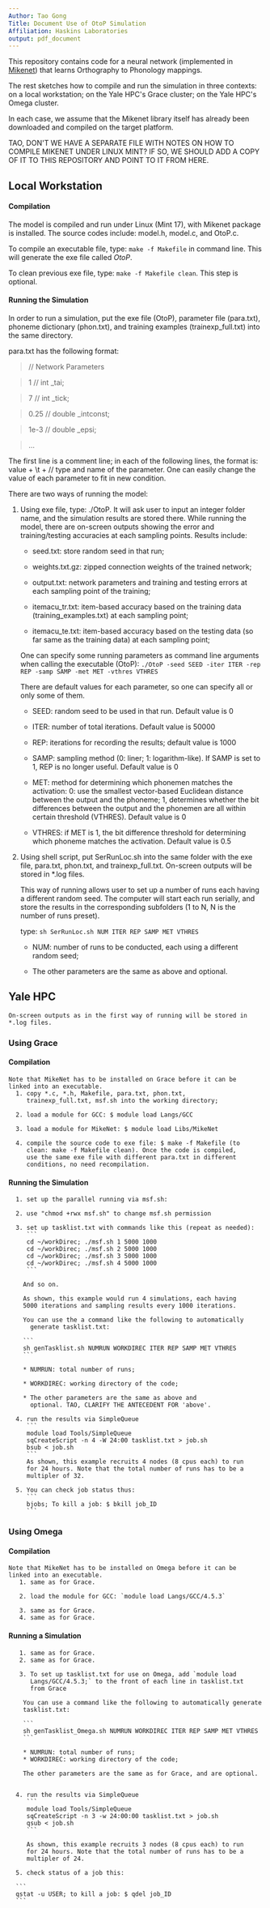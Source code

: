 ```yaml
---
Author: Tao Gong
Title: Document Use of OtoP Simulation
Affiliation: Haskins Laboratories
output: pdf_document
---
```


This repository contains code for a neural network (implemented in
[Mikenet](http://www.cnbc.cmu.edu/~mharm/research/tools/mikenet/))
that learns Orthography to Phonology mappings.

The rest sketches how to compile and run the simulation in three
contexts: on a local workstation; on the Yale HPC's Grace cluster; on
the Yale HPC's Omega cluster.

In each case, we assume that the Mikenet library itself has already
been downloaded and compiled on the target platform. 

TAO, DON'T WE HAVE A SEPARATE FILE WITH NOTES ON HOW TO COMPILE
MIKENET UNDER LINUX MINT? IF SO, WE SHOULD ADD A COPY OF IT TO THIS
REPOSITORY AND POINT TO IT FROM HERE. 

## Local Workstation

#### Compilation

The model is compiled and run under Linux (Mint 17), with Mikenet
package is installed. The source codes include: model.h, model.c, and
OtoP.c.

To compile an executable file, type: `make -f Makefile` in command
line. This will generate the exe file called *OtoP*.

To clean previous exe file, type: `make -f Makefile clean`. This step
is optional.

#### Running the Simulation

In order to run a simulation, put the exe file (OtoP), parameter file
(para.txt), phoneme dictionary (phon.txt), and training examples
(trainexp_full.txt) into the same directory.

para.txt has the following format:

> // Network Parameters

> 1	// int _tai;

> 7	// int _tick;

> 0.25	// double _intconst;

> 1e-3	// double _epsi;

> ...

The first line is a comment line; in each of the following lines, the
format is: value + \t + // type and name of the parameter.  One can
easily change the value of each parameter to fit in new condition.

There are two ways of running the model:

1. Using exe file, type: ./OtoP. It will ask user to input an integer
    folder name, and the simulation results are stored there. While
    running the model, there are on-screen outputs showing the error
    and training/testing accuracies at each sampling points.  Results
    include:

	* seed.txt: store random seed in that run;

    * weights.txt.gz: zipped connection weights of the trained
      network;

    * output.txt: network parameters and training and testing errors
      at each sampling point of the training;

    * itemacu\_tr.txt: item-based accuracy based on the training data
      (training\_examples.txt) at each sampling point;

    * itemacu\_te.txt: item-based accuracy based on the testing data
      (so far same as the training data) at each sampling point;


   One can specify some running parameters as command line arguments
   when calling the executable (OtoP):
   `./OtoP -seed SEED -iter ITER -rep REP -samp SAMP -met MET -vthres VTHRES`

   There are default values for each parameter, so one can
   specify all or only some of them.

	  * SEED: random seed to be used in that run. Default value is 0

 	  * ITER: number of total iterations. Default value is 50000

 	  * REP: iterations for recording the results; default value is
         1000

 	  * SAMP: sampling method (0: liner; 1: logarithm-like). If SAMP
         is set to 1, REP is no longer useful. Default value is 0

 	  * MET: method for determining which phonemen matches the
         activation: 0: use the smallest vector-based Euclidean
         distance between the output and the phoneme; 1, determines
         whether the bit differences between the output and the
         phonemen are all within certain threshold (VTHRES). Default
         value is 0

 	  * VTHRES: if MET is 1, the bit difference threshold for
         determining which phoneme matches the activation. Default
         value is 0.5

2. Using shell script, put SerRunLoc.sh into the same folder with the
   exe file, para.txt, phon.txt, and trainexp_full.txt. On-screen
   outputs will be stored in *.log files.

   This way of running allows user to set up a number of runs each
   having a different random seed. The computer will start each run
   serially, and store the results in the corresponding subfolders (1
   to N, N is the number of runs preset).

   type: `sh SerRunLoc.sh NUM ITER REP SAMP MET VTHRES`

	* NUM: number of runs to be conducted, each using a different random seed;

	* The other parameters are the same as above and optional.

## Yale HPC
    On-screen outputs as in the first way of running will be stored in
    *.log files.

### Using Grace

#### Compilation
	Note that MikeNet has to be installed on Grace before it can be
	linked into an executable.
      1. copy *.c, *.h, Makefile, para.txt, phon.txt,
         trainexp_full.txt, msf.sh into the working directory;

      2. load a module for GCC: $ module load Langs/GCC

      3. load a module for MikeNet: $ module load Libs/MikeNet

      4. compile the source code to exe file: $ make -f Makefile (to
         clean: make -f Makefile clean). Once the code is compiled,
         use the same exe file with different para.txt in different
         conditions, no need recompilation.

#### Running the Simulation
   	  1. set up the parallel running via msf.sh:

   	  2. use "chmod +rwx msf.sh" to change msf.sh permission

   	  3. set up tasklist.txt with commands like this (repeat as needed):
	     ```
   	     cd ~/workDirec; ./msf.sh 1 5000 1000
   		 cd ~/workDirec; ./msf.sh 2 5000 1000
   		 cd ~/workDirec; ./msf.sh 3 5000 1000
   		 cd ~/workDirec; ./msf.sh 4 5000 1000
   		 ```

   		And so on.

   		As shown, this example would run 4 simulations, each having
        5000 iterations and sampling results every 1000 iterations.

      	You can use the a command like the following to automatically
          generate tasklist.txt:

		```
		sh genTasklist.sh NUMRUN WORKDIREC ITER REP SAMP MET VTHRES
		```

		* NUMRUN: total number of runs;

		* WORKDIREC: working directory of the code;

		* The other parameters are the same as above and
          optional. TAO, CLARIFY THE ANTECEDENT FOR 'above'.

      4. run the results via SimpleQueue
	     ```
   	     module load Tools/SimpleQueue
    	 sqCreateScript -n 4 -W 24:00 tasklist.txt > job.sh
    	 bsub < job.sh
		 ```
    	 As shown, this example recruits 4 nodes (8 cpus each) to run
         for 24 hours. Note that the total number of runs has to be a
         multipler of 32.

   	  5. You can check job status thus: 
		 ```
		 bjobs; To kill a job: $ bkill job_ID
		 ```

### Using Omega

#### Compilation
	Note that MikeNet has to be installed on Omega before it can be
	linked into an executable.
       1. same as for Grace.

	   2. load the module for GCC: `module load Langs/GCC/4.5.3`

	   3. same as for Grace.
	   4. same as for Grace.

#### Running a Simulation
	   1. same as for Grace.
	   2. same as for Grace.

       3. To set up tasklist.txt for use on Omega, add `module load
          Langs/GCC/4.5.3;` to the front of each line in tasklist.txt
          from Grace

        You can use a command like the following to automatically generate
        tasklist.txt:

		```
		sh genTasklist_Omega.sh NUMRUN WORKDIREC ITER REP SAMP MET VTHRES
		```

        * NUMRUN: total number of runs;
        * WORKDIREC: working directory of the code;

        The other parameters are the same as for Grace, and are optional.


      4. run the results via SimpleQueue
	     ```
         module load Tools/SimpleQueue
    	 sqCreateScript -n 3 -w 24:00:00 tasklist.txt > job.sh
    	 qsub < job.sh
         ```

    	 As shown, this example recruits 3 nodes (8 cpus each) to run
         for 24 hours. Note that the total number of runs has to be a
         multipler of 24.

      5. check status of a job this:

	  ```
	  qstat -u USER; to kill a job: $ qdel job_ID
	  ```
